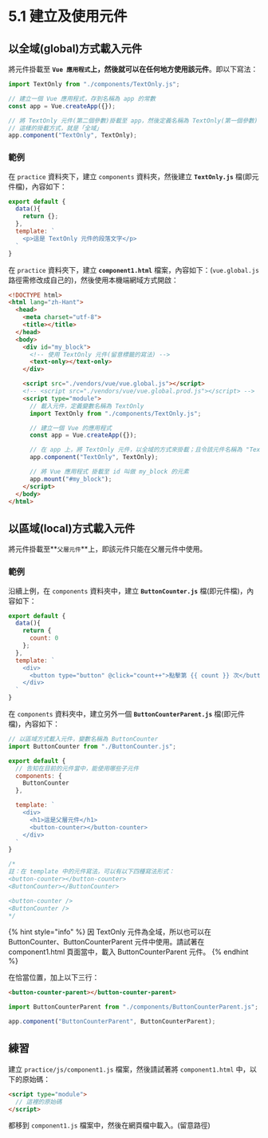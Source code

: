 # 5.1 建立及使用元件

## 以全域(global)方式載入元件

將元件掛載至 **`Vue 應用程式`**上，然後**就可以在任何地方使用該元件**。即以下寫法：

```javascript
import TextOnly from "./components/TextOnly.js";

// 建立一個 Vue 應用程式，存到名稱為 app 的常數
const app = Vue.createApp({});

// 將 TextOnly 元件(第二個參數)掛載至 app，然後定義名稱為 TextOnly(第一個參數)
// 這樣的掛載方式，就是「全域」
app.component("TextOnly", TextOnly);
```



### 範例

在 `practice` 資料夾下，建立 `components` 資料夾，然後建立 **`TextOnly.js`** 檔(即元件檔)，內容如下：

```javascript
export default {
  data(){
    return {};
  },
  template: `
    <p>這是 TextOnly 元件的段落文字</p>
  `
}
```



在 `practice` 資料夾下，建立 **`component1.html`** 檔案，內容如下：(`vue.global.js` 路徑需修改成自己的)，然後使用本機端網域方式開啟：

```html
<!DOCTYPE html>
<html lang="zh-Hant">
  <head>
    <meta charset="utf-8">
    <title></title>
  </head>
  <body>
    <div id="my_block">
      <!-- 使用 TextOnly 元件(留意標籤的寫法) -->
      <text-only></text-only>
    </div>

    <script src="./vendors/vue/vue.global.js"></script>
    <!-- <script src="./vendors/vue/vue.global.prod.js"></script> -->
    <script type="module">
      // 載入元件，定義變數名稱為 TextOnly
      import TextOnly from "./components/TextOnly.js";

      // 建立一個 Vue 的應用程式
      const app = Vue.createApp({});

      // 在 app 上，將 TextOnly 元件，以全域的方式來掛載；且令該元件名稱為 "TextOnly"
      app.component("TextOnly", TextOnly);

      // 將 Vue 應用程式 掛載至 id 叫做 my_block 的元素
      app.mount("#my_block");
    </script>
  </body>
</html>
```



## 以區域(local)方式載入元件

將元件掛載至**`父層元件`**上，即該元件只能在父層元件中使用。



### 範例

沿續上例，在 `components` 資料夾中，建立 **`ButtonCounter.js`** 檔(即元件檔)，內容如下：

```javascript
export default {
  data(){
    return {
      count: 0
    };
  },
  template: `
    <div>
      <button type="button" @click="count++">點擊第 {{ count }} 次</button>
    </div>
  `
}

```

在 `components` 資料夾中，建立另外一個 **`ButtonCounterParent.js`** 檔(即元件檔)，內容如下：

```javascript
// 以區域方式載入元件，變數名稱為 ButtonCounter
import ButtonCounter from "./ButtonCounter.js";

export default {
  // 告知在目前的元件當中，能使用哪些子元件
  components: {
    ButtonCounter
  },

  template: `
    <div>
      <h1>這是父層元件</h1>
      <button-counter></button-counter>
    </div>
  `
}

/*
註：在 template 中的元件寫法，可以有以下四種寫法形式：
<button-counter></button-counter>
<ButtonCounter></ButtonCounter>

<button-counter />
<ButtonCounter />
*/
```



{% hint style="info" %}
因 TextOnly 元件為全域，所以也可以在 ButtonCounter、ButtonCounterParent 元件中使用。請試著在 component1.html 頁面當中，載入 ButtonCounterParent 元件。
{% endhint %}



在恰當位置，加上以下三行：

```html
<button-counter-parent></button-counter-parent>
```

```javascript
import ButtonCounterParent from "./components/ButtonCounterParent.js";
```

```javascript
app.component("ButtonCounterParent", ButtonCounterParent);
```



## 練習

建立 `practice/js/component1.js` 檔案，然後請試著將 `component1.html` 中，以下的原始碼：

```html
<script type="module">
  // 這裡的原始碼
</script>
```

都移到 `component1.js` 檔案中，然後在網頁檔中載入。(留意路徑)

